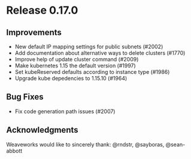 # Release 0.17.0

## Improvements

- New default IP mapping settings for public subnets (#2002)
- Add documentation about alternative ways to delete clusters (#1770)
- Improve help of update cluster command (#2009)
- Make kubernetes 1.15 the default version (#1997)
- Set kubeReserved defaults according to instance type (#1986)
- Upgrade kube depedencies to 1.15.10 (#1964)


## Bug Fixes

- Fix code generation path issues (#2007)

## Acknowledgments

Weaveworks would like to sincerely thank:
  @rndstr, @sayboras, @sean-abbott
